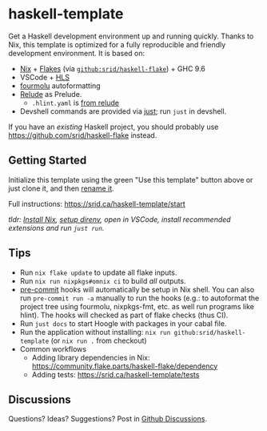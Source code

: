 # haskell-template

Get a Haskell development environment up and running quickly. Thanks to Nix, this template is optimized for a fully reproducible and friendly development environment. It is based on:

- [Nix](https://srid.ca/haskell-nix) + [Flakes](https://serokell.io/blog/practical-nix-flakes) (via [`github:srid/haskell-flake`](https://github.com/srid/haskell-flake)) + GHC 9.6
- VSCode + [HLS](https://github.com/haskell/haskell-language-server)
- [fourmolu](https://github.com/fourmolu/fourmolu) autoformatting
- [Relude](https://github.com/kowainik/relude) as Prelude.
  - `.hlint.yaml` is [from relude](https://github.com/kowainik/relude/blob/main/.hlint.yaml)
- Devshell commands are provided via [just](https://just.systems/); run `just` in devshell.

If you have an *existing* Haskell project, you should probably use https://github.com/srid/haskell-flake instead.

## Getting Started

Initialize this template using the green "Use this template" button above or just clone it, and then [rename it](https://srid.ca/haskell-template/start#rename-the-project).

Full instructions: https://srid.ca/haskell-template/start

*tldr: [Install Nix](https://nixos.asia/en/install), [setup direnv](https://nixos.asia/en/direnv), open in VSCode, install recommended extensions and run `just run`.*

## Tips

- Run `nix flake update` to update all flake inputs.
- Run `nix run nixpkgs#omnix ci` to build _all_ outputs.
- [pre-commit] hooks will automatically be setup in Nix shell. You can also run `pre-commit run -a` manually to run the hooks (e.g.: to autoformat the project tree using fourmolu, nixpkgs-fmt, etc. as well run programs like hlint). The hooks will checked as part of flake checks (thus CI).
- Run `just docs` to start Hoogle with packages in your cabal file.
- Run the application without installing: `nix run github:srid/haskell-template` (or `nix run .` from checkout)
- Common workflows
  - Adding library dependencies in Nix: https://community.flake.parts/haskell-flake/dependency
  - Adding tests: https://srid.ca/haskell-template/tests

## Discussions

Questions? Ideas? Suggestions? Post in [Github Discussions](https://github.com/srid/haskell-template/discussions).

[pre-commit]: https://github.com/cachix/git-hooks.nix
